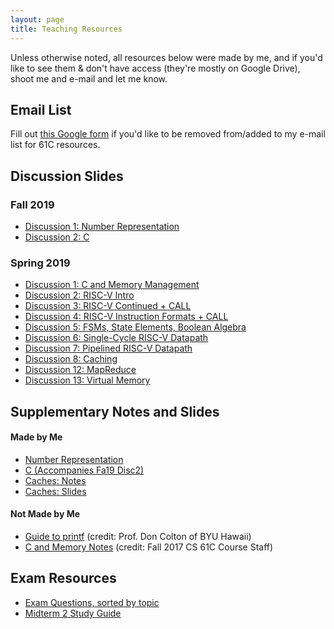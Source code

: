 ```yaml
---
layout: page
title: Teaching Resources
---
```


<!--
<p class="message">
  Hey there! I'm not a UGSI for the current offering of CS 61C (Summer 2019) but I'll be back in the fall. Feel free to look at my resources below from Spring 2019.
</p>
-->

Unless otherwise noted, all resources below were made by me, and if you'd like to see them & don't have access (they're mostly on Google Drive), shoot me and e-mail and let me know. 

## Email List

Fill out [this Google form](https://docs.google.com/forms/d/e/1FAIpQLSdPYF0kmLbWxWw8NjkrlGQe-dkBdHnZWnMn0QCXxg1dYzHSZA/viewform) if you'd like to be removed from/added to my e-mail list for 61C resources.

## Discussion Slides

### Fall 2019
- [Discussion 1: Number Representation](https://docs.google.com/presentation/d/1LJ-J-LB2UaqHBVE-hLrY0U7IjAh6khiiIaRQQxu_fV8/edit?usp=sharing)
- [Discussion 2: C](https://docs.google.com/presentation/d/1_gkJMKb7vtwkYwpk4KAEsf_A6jMjYNDDVZPWX3cBKpc/edit#slide=id.p)

### Spring 2019
- [Discussion 1: C and Memory Management](https://docs.google.com/presentation/d/1SdiQDAQOZsGPGqGEtBjZvP3dGErI65Rg_neXQplz4MY/edit?usp=sharing)
- [Discussion 2: RISC-V Intro](https://docs.google.com/presentation/d/1RGpuCCvSFySQQ2b5s6ipwSE9IeG4e5le9sbO_E9J-MY/edit?usp=sharing)
- [Discussion 3: RISC-V Continued + CALL](https://docs.google.com/presentation/d/1LxuHTN9cvWCKRiM8613OIDBGZQ1HaRRK-vJKfgDIENw/edit?usp=sharing)
- [Discussion 4: RISC-V Instruction Formats + CALL](https://drive.google.com/open?id=1unP3oilwjMfuQT4HX4geskEI26yu-OlGzzP-VSGLhVc)
- [Discussion 5: FSMs, State Elements, Boolean Algebra](https://docs.google.com/presentation/d/1-zWgz5dm20DLO8ByGATB6PLgMgcvPGIb2GjkGAUsHM4/edit?usp=sharing)
- [Discussion 6: Single-Cycle RISC-V Datapath](https://docs.google.com/presentation/d/1srqEDkhkDyCjhZjql8BhIa1USI6XtTJEVnQf9VaZ5Ak/edit?usp=sharing)
- [Discussion 7: Pipelined RISC-V Datapath](https://docs.google.com/presentation/d/1lqBDPs2uc27NdnHAkxaMpbOoJ0HP9b_Tja-oifh7JXE/edit?usp=sharing)
- [Discussion 8: Caching](https://docs.google.com/presentation/d/1AjYUuZGpw0y0Cvsi5LBc_zCB4nc-dN2U8bUFH8cx_QI/edit?usp=sharing)
- [Discussion 12: MapReduce](https://docs.google.com/presentation/d/1Hnd63MyFQBQSR8MRxAV_YtCeO4A4d3XKqx7XME7v5bc/edit?usp=sharing)
- [Discussion 13: Virtual Memory](https://docs.google.com/presentation/d/16jtoCJ_73hLMfAyAXuR8dV_bai7HG1YHRHt3n9RvZnM/edit?usp=sharing)

## Supplementary Notes and Slides

#### Made by Me
- [Number Representation](https://docs.google.com/document/d/13WJIY2ynITrsOeAlxGRkOXgIwgVKsW00dr5Bzh75TSE/edit?usp=sharing)
- [C (Accompanies Fa19 Disc2)](https://docs.google.com/document/d/1ejRqV4s2yO3MMptvEm50CUICc3lW2DhQXejEUL-L08Y/edit?usp=sharing)
- [Caches: Notes](https://docs.google.com/document/d/1LP3Sal3_dRt40LQe1G_6fCEwJ-ULREXsSbXd954F8mg/edit#heading=h.ku59th162dzk)
- [Caches: Slides](https://docs.google.com/presentation/d/1PogMXg3aNNSwPloaq63Y3gnqX60GL8ayR4jaYdjHh0I/edit#slide=id.g354109f861_0_37)

#### Not Made by Me
- [Guide to printf](https://students.cs.byu.edu/~clement/cs224/references/miscellaneous/printf.pdf) (credit: Prof. Don Colton of BYU Hawaii)
- [C and Memory Notes](https://d1b10bmlvqabco.cloudfront.net/attach/j6fe5friemd22w/hzd1madqsie3ts/j7kw6i4tmqf8/61C_Note_1_Memory.pdf) (credit: Fall 2017 CS 61C Course Staff) 

## Exam Resources
- [Exam Questions, sorted by topic](https://docs.google.com/document/d/1uMZREWBVfOFu_2RUZNf6zrQ28Y5dsrkDGWkXmuHZ9Nk/edit?usp=sharing)
- [Midterm 2 Study Guide](https://docs.google.com/document/d/13WJIY2ynITrsOeAlxGRkOXgIwgVKsW00dr5Bzh75TSE/edit?usp=sharing)
